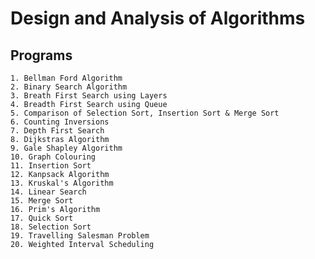 # Design and Analysis of Algorithms

## Programs
    1. Bellman Ford Algorithm
    2. Binary Search Algorithm
    3. Breath First Search using Layers
    4. Breadth First Search using Queue
    5. Comparison of Selection Sort, Insertion Sort & Merge Sort
    6. Counting Inversions
    7. Depth First Search
    8. Dijkstras Algorithm 
    9. Gale Shapley Algorithm
    10. Graph Colouring
    11. Insertion Sort
    12. Kanpsack Algorithm
    13. Kruskal's Algorithm
    14. Linear Search
    15. Merge Sort
    16. Prim's Algorithm
    17. Quick Sort
    18. Selection Sort
    19. Travelling Salesman Problem
    20. Weighted Interval Scheduling